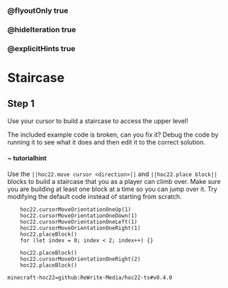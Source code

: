 ### @flyoutOnly true
### @hideIteration true
### @explicitHints true


# Staircase

## Step 1
Use your cursor to build a staircase to access the upper level!

The included example code is broken, can you fix it? Debug the code by running it to see what it does and then edit it to the correct solution.

#### ~ tutorialhint 
Use the ``||hoc22.move cursor <direction>||`` and ``||hoc22.place block||`` blocks to build a staircase that you as a player can climb over. Make sure you are building at least one block at a time so you can jump over it. Try modifying the default code instead of starting from scratch.



```ghost
    hoc22.cursorMoveOrientationOneUp(1)
    hoc22.cursorMoveOrientationOneDown(1)
    hoc22.cursorMoveOrientationOneLeft(1)
    hoc22.cursorMoveOrientationOneRight(1)
    hoc22.placeBlock()
    for (let index = 0; index < 2; index++) {}
```
```template
    hoc22.placeBlock()
    hoc22.cursorMoveOrientationOneRight(2)   
    hoc22.placeBlock() 
```
```package
minecraft-hoc22=github:ReWrite-Media/hoc22-ts#v0.4.0
```